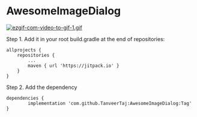 # AwesomeImageDialog

[![ezgif-com-video-to-gif-1.gif](https://i.postimg.cc/VNqqL7m3/ezgif-com-video-to-gif-1.gif)](https://postimg.cc/3yw4tFyB)

Step 1. Add it in your root build.gradle at the end of repositories:

	allprojects {
		repositories {
			...
			maven { url 'https://jitpack.io' }
		}
	}
  
  
Step 2. Add the dependency

	dependencies {
	        implementation 'com.github.TanveerTaj:AwesomeImageDialog:Tag'
	}
